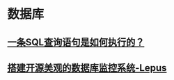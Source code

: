 # 数据库

## [一条SQL查询语句是如何执行的？](一条SQL查询语句是如何执行的？.md)

## [搭建开源美观的数据库监控系统-Lepus](搭建开源美观的数据库监控系统-Lepus.md)



